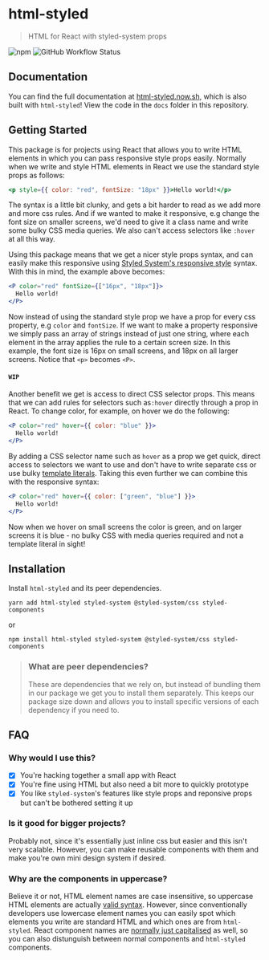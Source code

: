 # html-styled

> HTML for React with styled-system props

![npm](https://img.shields.io/npm/v/html-styled?color=red)
![GitHub Workflow Status](https://img.shields.io/github/workflow/status/jackleslie/html-styled/Node%20CI?logo=github)

## Documentation

You can find the full documentation at [html-styled.now.sh](https://html-styled.now.sh), which is also built with `html-styled`! View the code in the `docs` folder in this repository.

## Getting Started

This package is for projects using React that allows you to write HTML
elements in which you can pass responsive style props easily. Normally when we
write and style HTML elements in React we use the standard style props as
follows:

```jsx
<p style={{ color: "red", fontSize: "18px" }}>Hello world!</p>
```

The syntax is a little bit clunky, and gets a bit harder to read as we add
more and more css rules. And if we wanted to make it responsive, e.g change
the font size on smaller screens, we'd need to give it a class name and write
some bulky CSS media queries. We also can't access selectors like `:hover` at all
this way.

Using this package means that we get a nicer style props syntax, and can
easily make this responsive using [Styled System's responsive style](https://styled-system.com/responsive-styles) syntax.
With this in mind, the example above becomes:

```jsx
<P color="red" fontSize={["16px", "18px"]}>
  Hello world!
</P>
```

Now instead of using the standard style prop we have a prop for every css
property, e.g `color` and `fontSize`. If we want to make a property responsive we
simply pass an array of strings instead of just one string, where each element
in the array applies the rule to a certain screen size. In this example, the
font size is 16px on small screens, and 18px on all larger screens. Notice
that `<p>` becomes `<P>`.

#### `WIP`

Another benefit we get is access to direct CSS selector props. This means that
we can add rules for selectors such as`:hover` directly
through a prop in React. To change color, for example, on hover we do the
following:

```jsx
<P color="red" hover={{ color: "blue" }}>
  Hello world!
</P>
```

By adding a CSS selector name such as `hover` as a prop we get quick, direct access to
selectors we want to use and don't have to write separate css or use bulky
[template literals](https://styled-components.com/docs/basics#pseudoelements-pseudoselectors-and-nesting). Taking this even further we can combine this with the responsive syntax:

```jsx
<P color="red" hover={{ color: ["green", "blue"] }}>
  Hello world!
</P>
```

Now when we hover on small screens the color is green, and on larger screens it is blue - no bulky CSS with media queries required and not a template literal in sight!

## Installation

Install `html-styled` and its peer dependencies.

```
yarn add html-styled styled-system @styled-system/css styled-components
```

or

```
npm install html-styled styled-system @styled-system/css styled-components
```

> ### What are peer dependencies?
>
> These are dependencies that we rely on, but instead of bundling them in our package we get you to install them separately. This keeps our package size down and allows you to install specific versions of each dependency if you need to.

## FAQ

### Why would I use this?

- [x] You're hacking together a small app with React
- [x] You're fine using HTML but also need a bit more to quickly prototype
- [x] You like `styled-system`'s features like style props and reponsive props but can't be bothered setting it up

### Is it good for bigger projects?

Probably not, since it's essentially just inline css but easier and this isn't very scalable. However, you can make reusable components with them and make you're own mini design system if desired.

### Why are the components in uppercase?

Believe it or not, HTML element names are case insensitive, so uppercase HTML elements are actually [valid syntax](https://developer.mozilla.org/en-US/docs/Web/HTML). However, since conventionally developers use lowercase element names you can easily spot which elements you write are standard HTML and which ones are from `html-styled`. React component names are [normally just capitalised](https://reactjs.org/docs/components-and-props.html) as well, so you can also distunguish between normal components and `html-styled` components.
